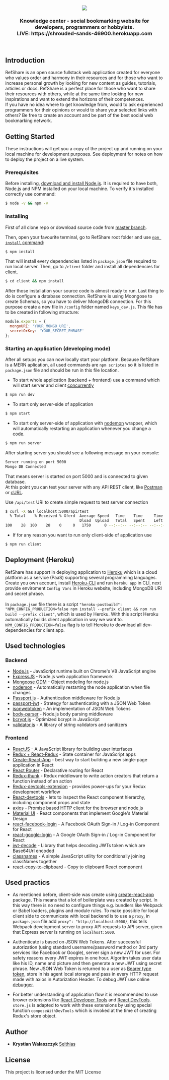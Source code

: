 <h1 align="center" width="70%"><a href="http://shrouded-sands-46900.herokuapp.com/"><img src="https://i.imgur.com/gfcW2mB.png"/></a></h1>
<h3 align="center">Knowledge center - social bookmarking website for developers, programmers or hobbyists.<br> <b>LIVE:</b> https://shrouded-sands-46900.herokuapp.com</h3>
<br/>

## Introduction
RefShare is an open source fullstack web application created for everyone who values order and harmony in their resources and for those who want to increase personal growth by looking for new content as guides, tutorials, articles or docs. RefShare is a perfect place for those who want to share their resources with others, while at the same time looking for new inspirations and want to extend the horizons of their competences.<br/>
If you have no idea where to get knowledge from, would to ask experienced programmers for their opinions or would to share your selected links with others? Be free to create an account and be part of the best social web bookmarking network.

## Getting Started

These instructions will get you a copy of the project up and running on your local machine for development purposes. See deployment for notes on how to deploy the project on a live system.

### Prerequisites

Before installing, [download and install Node.js](https://nodejs.org/en/download/). It is required to have both, Node.js and NPM installed on your local machine.
To verify it's installed correctly use command:
```bash
$ node -v && npm -v
```

### Installing

First of all clone repo or download source code from [master branch](https://github.com/selthias/refshare/). 

Then, open your favourite terminal, go to RefShare root folder and use 
[`npm install` command](https://docs.npmjs.com/getting-started/installing-npm-packages-locally):
```bash
$ npm install
```
That will install every dependencies listed in `package.json` file required to run local server.
Then, go to `/client` folder and install all dependencies for client.
```bash
$ cd client && npm install
```
After those installation your source code is almost ready to run.
Last thing to do is configure a database connection. RefShare is using Moongose to create Schemas, so you have to deliver MongoDB connection. For this purpose create a new file in `/config` folder named `keys_dev.js`.
This file has to be created in following structure:
```javascript
module.exports = {
  mongoURI: 'YOUR_MONGO_URI',
  secretOrKey: 'YOUR_SECRET_PHRASE'
};
```

### Starting an application (developing mode)

After all setups you can now locally start your platform. Because RefShare is a MERN aplication, all used commands are `npm scriptes` so it is listed in `package.json` file and should be run in this file location.

- To start whole application (backend + frontend) use a command which will start server and client [concurrently](https://www.npmjs.com/package/concurrently)
```bash
$ npm run dev
```

- To start only server-side of application
```bash
$ npm start
```

- To start only server-side of application with [nodemon](https://github.com/remy/nodemon) wrapper, which will automatically restarting an application whenever you change a code. 
```bash
$ npm run server
```

After starting server you should see a following message on your console:
```bash
Server running on port 5000
Mongo DB Connected
```
That means server is started on port 5000 and is connected to given database.<br/>
At this point you can test your server with any API REST client, like [Postman](https://www.getpostman.com/) or [cURL](https://curl.haxx.se/).

Use `/api/test` URI to create simple request to test server connection  
```bash
$ curl -X GET localhost:5000/api/test
  % Total    % Received % Xferd  Average Speed   Time    Time     Time  Current
                                 Dload  Upload   Total   Spent    Left  Speed
100    28  100    28    0     0   1750      0 --:--:-- --:--:-- --:--:--  1750{"msg":"Server is running!"}
```

- If for any reason you want to run only client-side of application use
```bash
$ npm run client
```

## Deployment (Heroku)

RefShare has support in deploying application to [Heroku](https://www.heroku.com/) which is a cloud platform as a service (PaaS) supporting several programming languages.</br>
Create you own account, install [Heroku-CLI](https://devcenter.heroku.com/articles/heroku-cli) and run `heroku app` in CLI, next provide enviroment `Config Vars` in Heroku website, including MongoDB URI and secret phrase.<br/><br/>
In `package.json` file there is a script `"heroku-postbuild": "NPM_CONFIG_PRODUCTION=false npm install --prefix client && npm run build --prefix client"`, which is used by Heroku. With this script Heroku automatically builds client application in way we want to. `NPM_CONFIG_PRODUCTION=false` flag is to tell Heroku to download all dev-dependencies for client app.

## Used technologies

### Backend

* [Node.js](https://nodejs.org/en/) - JavaScript runtime built on Chrome's V8 JavaScript engine
* [ExpressJS](https://expressjs.com/) - Node.js web application framework
* [Mongoose ODM](https://mongoosejs.com/) - Object modeling for node.js
* [nodemon](https://www.npmjs.com/package/nodemon) - Automatically restarting the node application when file changes 
* [Passport.js](http://www.passportjs.org/) - Authentication middleware for Node.js
* [passport-jwt](https://www.npmjs.com/package/passport-jwt) - Strategy for authenticating with a JSON Web Token
* [jsonwebtoken](https://www.npmjs.com/package/jsonwebtoken) - An implementation of JSON Web Tokens
* [body-parser](https://www.npmjs.com/package/body-parser) - Node.js body parsing middleware
* [bcrypt.js](https://www.npmjs.com/package/bcryptjs) - Optimized bcrypt in JavaScript
* [validator.js](https://www.npmjs.com/package/validator) - A library of string validators and sanitizers


### Frontend

* [ReactJS](https://reactjs.org/) - A JavaScript library for building user interfaces
* [Redux + React-Redux](https://redux.js.org/basics/usagewithreact) - State container for JavaScript apps
* [Create-React-App](https://reactjs.org/docs/create-a-new-react-app.html) - best way to start building a new single-page application in React
* [React Router](https://github.com/ReactTraining/react-router) - Declarative routing for React
* [Redux-thunk](https://github.com/reduxjs/redux-thunk) - Redux middleware to write action creators that return a function instead of an action
* [Redux-devtools-extension](https://github.com/zalmoxisus/redux-devtools-extension) - provides power-ups for your Redux development workflow
* [React-devtools](https://github.com/facebook/react-devtools) - lets to inspect the React component hierarchy, including component props and state
* [axios](https://github.com/axios/axios) - Promise based HTTP client for the browser and node.js
* [Material UI](https://material-ui.com/) - React components that implement Google's Material Design
* [react-facebook-login](https://www.npmjs.com/package/react-facebook-login) - A Facebook OAuth Sign-in / Log-in Component for React
* [react-google-login](https://www.npmjs.com/package/react-google-login) - A Google OAuth Sign-in / Log-in Component for React
* [jwt-decode](https://www.npmjs.com/package/jwt-decode) - Library that helps decoding JWTs token which are Base64Url encoded
* [classnames](https://www.npmjs.com/package/classnames) - A simple JavaScript utility for conditionally joining classNames together
* [react-copy-to-clipboard](https://www.npmjs.com/package/react-copy-to-clipboard) - Copy to clipboard React component


## Used practics

* As mentioned before, client-side was create using [create-react-app](https://reactjs.org/docs/create-a-new-react-app.html) package. This means that a lot of boilerplate was created by script. In this way there is no need to configure things e.g. bundlers like Webpack or Babel loaders, plugins and module rules. To make possible for local client side to communicate with local backend is to use a `proxy`, in `package.json` file add `proxy": "http://localhost:5000/`, this tells Webpack development server to proxy API requests to API server, given that Express server is running on `localhost:5000`.

* Authenticate is based on JSON Web Tokens. After successful autorization (using standard username/password method or 3rd party services like Facebook or Google), server sign a new JWT for user. For safety reasons every JWT expires in one hour. Algoritm takes user data like his ID, name and picture and then generate a new JWT using secret phrase. New JSON Web Token is returned to a user as [Bearer type token](https://jwt.io/introduction/), store in his agent local storage and pass in every HTTP request made with axios in Autorization Header. To debug JWT use online [debugger](https://jwt.io/).

* For better understanding of application flow it is recommended to use brower extensions like [React Developer Tools](https://chrome.google.com/webstore/detail/react-developer-tools/fmkadmapgofadopljbjfkapdkoienihi?hl=en) and [React DevTools](https://chrome.google.com/webstore/detail/redux-devtools/lmhkpmbekcpmknklioeibfkpmmfibljd?hl=en). `store.js` is adapted to work with these extensions by using special function `composeWithDevTools` which is invoked at the time of creating Redux's store object.

## Author

* **Krystian Walaszczyk** [Selthias](https://github.com/Selthias)

## License

This project is licensed under the MIT License

